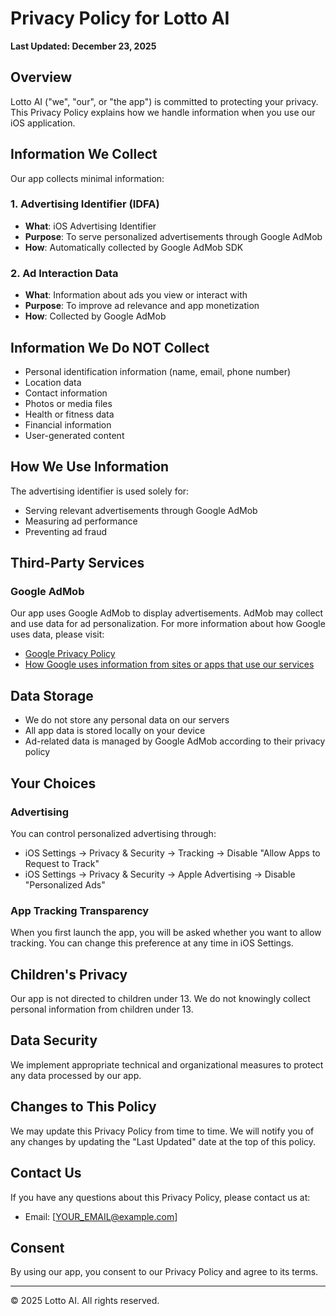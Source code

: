 # Privacy Policy for Lotto AI

**Last Updated: December 23, 2025**

## Overview
Lotto AI ("we", "our", or "the app") is committed to protecting your privacy. This Privacy Policy explains how we handle information when you use our iOS application.

## Information We Collect
Our app collects minimal information:

### 1. Advertising Identifier (IDFA)
- **What**: iOS Advertising Identifier
- **Purpose**: To serve personalized advertisements through Google AdMob
- **How**: Automatically collected by Google AdMob SDK

### 2. Ad Interaction Data
- **What**: Information about ads you view or interact with
- **Purpose**: To improve ad relevance and app monetization
- **How**: Collected by Google AdMob

## Information We Do NOT Collect
- Personal identification information (name, email, phone number)
- Location data
- Contact information
- Photos or media files
- Health or fitness data
- Financial information
- User-generated content

## How We Use Information
The advertising identifier is used solely for:
- Serving relevant advertisements through Google AdMob
- Measuring ad performance
- Preventing ad fraud

## Third-Party Services
### Google AdMob
Our app uses Google AdMob to display advertisements. AdMob may collect and use data for ad personalization. For more information about how Google uses data, please visit:
- [Google Privacy Policy](https://policies.google.com/privacy)
- [How Google uses information from sites or apps that use our services](https://policies.google.com/technologies/partner-sites)

## Data Storage
- We do not store any personal data on our servers
- All app data is stored locally on your device
- Ad-related data is managed by Google AdMob according to their privacy policy

## Your Choices
### Advertising
You can control personalized advertising through:
- iOS Settings → Privacy & Security → Tracking → Disable "Allow Apps to Request to Track"
- iOS Settings → Privacy & Security → Apple Advertising → Disable "Personalized Ads"

### App Tracking Transparency
When you first launch the app, you will be asked whether you want to allow tracking. You can change this preference at any time in iOS Settings.

## Children's Privacy
Our app is not directed to children under 13. We do not knowingly collect personal information from children under 13.

## Data Security
We implement appropriate technical and organizational measures to protect any data processed by our app.

## Changes to This Policy
We may update this Privacy Policy from time to time. We will notify you of any changes by updating the "Last Updated" date at the top of this policy.

## Contact Us
If you have any questions about this Privacy Policy, please contact us at:
- Email: [YOUR_EMAIL@example.com]

## Consent
By using our app, you consent to our Privacy Policy and agree to its terms.

---

© 2025 Lotto AI. All rights reserved.